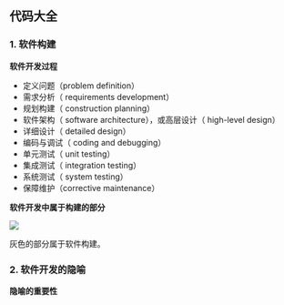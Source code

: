 ## 代码大全

### 1. 软件构建

**软件开发过程**

- 定义问题（problem definition）
- 需求分析（ requirements development）
- 规划构建（ construction planning）
- 软件架构（ software architecture），或高层设计（ high-level design）
- 详细设计（ detailed design）
- 编码与调试（ coding and debugging）
- 单元测试（ unit testing）
- 集成测试（ integration testing）
- 系统测试（ system testing）
- 保障维护（corrective maintenance）

**软件开发中属于构建的部分**

![](http://oqag5mdvp.bkt.clouddn.com/201805080934_903.jpg)

灰色的部分属于软件构建。

### 2. 软件开发的隐喻

**隐喻的重要性**

